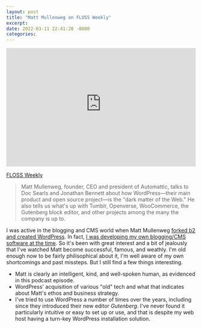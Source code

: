 ```yaml
---
layout: post
title: "Matt Mullenweg on FLOSS Weekly"
excerpt: 
date: 2022-03-11 22:41:20 -0600
categories: 
---
```


<iframe width="100%" height="315" src="https://www.youtube-nocookie.com/embed/fOd6_O6gW3Q?start=443" title="YouTube video player" frameborder="0" allow="accelerometer; autoplay; clipboard-write; encrypted-media; gyroscope; picture-in-picture" allowfullscreen></iframe>

[FLOSS Weekly](https://twit.tv/shows/floss-weekly/episodes/671?autostart=false)

> Matt Mullenweg, founder, CEO and president of Automattic, talks to Doc Searls and Jonathan Bennett about how WordPress—their main product and open source project—is the "dark matter of the Web." He also tells us what's up with Tumblr, Openverse, WooCommerce, the Gutenberg block editor, and other projects among the many the company is up to.

I was active in the blogging and CMS world when Matt Mullenweg [forked b2 and created WordPress](https://en.wikipedia.org/wiki/WordPress#History). In fact, [I was developing my own blogging/CMS software at the time](/2017/12/26/swim-stock-take-part-2/). So it's been with great interest and a bit of jealously that I've watched Matt become successful, famous, and weathly. I'm old enough now to be fairly philisophical about it, I'm well aware of my own shortcomings and past missteps. But I still find a few things interesting.

* Matt is clearly an intelligent, kind, and well-spoken human, as evidenced in this podcast episode.
* WordPress' acquisition of various "old" tech and what that indicates about Matt's ethos and business strategy.
* I've tried to use WordPress a number of times over the years, including since they introduced their new editor _Gutenberg_. I've never found it particularly intuitive or easy to set up or use, and that is despite my web host having a turn-key WordPress installation solution.
